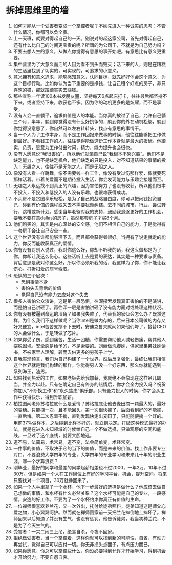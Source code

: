 # 拆掉思维里的墙

1. 如何才能从一个受害者变成一个掌控者呢？不妨先进入一种诚实的思考：不管什么情况，你都可以负全责。
2. 上一天班，就要对得起自己的一天。别说对的起这家公司，首先对得起自己，还有什么比自己的时间更宝贵的呢？所谓的为公司干，不就是为自己努力吗？
3. 不要去想人生的意义，从做点你觉得有意思的事开始吧。有意思比有意义更重要。
4. 集中营里为了大意义而活的人因为看不到头而毁灭；活下来的人，则是在糟糕的生活里找到了切实的，可实现的，可追求的小意义。
5. 意义拥有和意义追求，能够感知意义，认同目标，就先好好体会这个意义，为这个目标行动。比如你认为当下重要的是挣钱，让自己租个好点的房子，养只喜欢的猫，那就踏踏实实去赚钱。
6. 那些宣称一年读100本书发朋友圈，坚持每天6点起床打卡，往往最后都坚持不下来，或者坚持下来，收获也不多。因为你的动机更多的是炫耀，而不是享受。
7. 没有人会一直躺平，追求价值是人的本能。当你真的放过了自己，允许自己躺三个月，半年，躺到你觉得没有什么好抗争的，躺到你的外在动机松绑，躺到你觉得没意思了，你自然可以左右转转头，找点有意思的事情干。
8. 当一个人为了工作本身，而不是工作回报来做事的时候，他往往能够把工作做到最好。不看钱工作的人，往往觉得能做这份工作本身就是最大的报酬。他踏实，负责，愿意为工作付出时间，精力，能力提升也会很快。
9. 没有人愿意说“我很害怕”，所以他们就骗自己说“我根本不感兴趣”。他们不是缺乏能力，也不是缺乏机会，他们缺乏的只是投入，对不知道结果的事情的投入！无趣之人，往往不是无能之人，而是无胆之人。
10. 像没有人看一样跳舞，像不需要钱一样工作，像没有受过伤那样爱，像就要死那样活着。带着关爱而不是期待投入生活，你会发现能力与乐趣会接踵而至。
11. 无趣之人永远找不到真正的兴趣，因为害怕努力了也没有收获，所以他们根本不投入，不投入和低投入的人没有乐趣，也很难获得成功。
12. 不买房不是贪图享乐轻松，是为了自己的战略自由度，你可以把闲钱投资自己，碰到有价值的课程或失去不需要犹豫纠结。去不同的城市，行业，尝试转行，跳槽或新计划。感谢当年老爸对我的支持，鼓励我追逐更好的工作机会，要我不要在意dallas的房子，虽然那套房子才买8个月。
13. 他们购买的，其实是内心深处的安全感，他们不相信自己的能力，于是觉得有一套房子会让自己安全一点。
14. 这个世界没有谁都能够活下去，而且都会获得者很好。当拥有了说走就走的能力，你反而能收获真正的爱情。
15. 你有没有对别人说过，我对你这么好，你却不听我的话，我这么做都是为了你，你却让我这么伤心。这些话听上去是爱的表达，其实是一种要求与责备。背后意思是我对你这么好，所以你必须听我的话，我这样为了你，你不能让我伤心。打折扣爱的旗号索取。
16. 恐惧的三个层次：
    - 恐惧事情本身
    - 害怕失去背后的价值
    - 觉得自己没有能力去应对这个失去
17. 很多人害怕公众演讲，这是第一层恐惧，往深探索发现真正害怕的不是演讲，而是怕自己讲砸了。再往深一层是害怕讲砸了没有能力面对或处理这种状况。
18. 你有没有被逼到命运的墙角？如果我失败了，代替我的家伙会怎么办？既然这样，为什么我们不这样做呢？当你intel是做内存的，后来日本公司做的内存又好又便宜，intel苦苦支撑不下去时，安迪克鲁夫就问如果他们垮了，接替CEO的人会做什么，于是转做了芯片。
19. 如果你受了伤，感到痛苦，生活一团糟，你需要帮助他人减轻伤痛，帮其他人摆脱困境。安全感是给予的，不是索要的。刘丽做洗脚妹，供家里弟弟妹妹读书，不被家里人理解，转而去供更多的穷孩子上学。
20. 自我实现预言，我们为自己构建了一个世界，然后反复强化，最终让我们相信这个世界就是我们构建的那样。你觉得男人没一个好东西，那么你就能遇到一系列海王，渣男。
21. 如果找到热爱的工作，如果老板先给我加薪，我就绝不会像现在这样吊儿郎当，并全力以赴。只有在确定自己有终身的热情后，你才会全力投入吗？祝贺你加入“不断换工作”和“永久焦虑”俱乐部。只有全力投入的时候，你才会从工作中获得快乐，得到升职加薪。
22. 柏拉图问老师苏格拉底什么是爱情？苏格拉底让他去麦田摘一颗最大的，最好的麦穗。只能摘一次，且不能回头。第一次很快摘了，后面看到好的不能摘，一直后悔。第二次忍着不摘，直到发现快走出麦田了，只能随便摘一个好的。用前37%做样本，之后碰到比样本好的，就立刻决定。打破这种模式最好的办法，就是在进入未知领域的时候给自己一个不做选择，只做观察的空间和底线。一旦过了这个底线，就要大胆地选。
23. 道不易，法简易，术常易。道不变，法会简单变，术经常变。
24. 一件事的价值，不取决于它的当下的价值，而是未来的价值。找工作非要专业对口，不要浪费大学四年的专业，大学四年的专业学习和未来几十年的职业生涯，哪一个才算浪费？
25. 刚毕业，最好的同学和最差的同学起薪相差也不过2000，一年2万，10年不过30万。但是如果一个人在工作岗位上有好的学习平台，机会，提升空间。将来只要找对一个项目，30万就挣回来了。
26. 如果一个人手里拿了一个水杯，他下一步最好的选择是做什么？他应该去做自己想做的事情，和水杯有什么必然关系？这个水杯可能是自己的专业，一段感情，安逸的好工作。不要为了一个水杯约束你真正有价值的生命。
27. 一位禅师很喜欢养兰花，又一次外出，托付给徒弟照料，徒弟知道这是师父心爱之物，小心翼翼呵护。然而就在禅师回家前一天把兰花摔倒地上摔坏了。禅师回来以后知道了并没有生气，也没有惩罚。他告诉徒弟，我当初种兰花，不是为了今天生气的。
28. 受害者：一哭二闹三上吊，绝食自杀，今夜不回家。
29. 拒绝做受害者，当一个掌控着，这样你就可以找到新的可能性，自省，有动力再尝试，觉得自己可以应付一切。你无非损失点面子，有点压力而已。
30. 如果你愿意，你总可以掌控些什么，你没必要得到允许才开始学习，得到机会才开始努力，不要自怨自哀。


